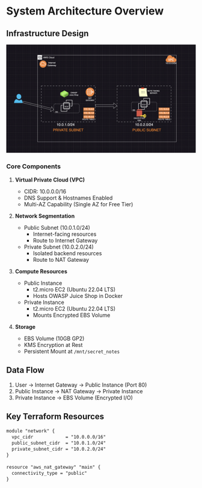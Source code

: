 # System Architecture Overview

## Infrastructure Design
![Network Architecture Diagram](../images/architecture-diagram.png)

### Core Components
1. **Virtual Private Cloud (VPC)**
   - CIDR: 10.0.0.0/16
   - DNS Support & Hostnames Enabled
   - Multi-AZ Capability (Single AZ for Free Tier)

2. **Network Segmentation**
   - Public Subnet (10.0.1.0/24)
     - Internet-facing resources
     - Route to Internet Gateway
   - Private Subnet (10.0.2.0/24)
     - Isolated backend resources
     - Route to NAT Gateway

3. **Compute Resources**
   - Public Instance
     - t2.micro EC2 (Ubuntu 22.04 LTS)
     - Hosts OWASP Juice Shop in Docker
   - Private Instance
     - t2.micro EC2 (Ubuntu 22.04 LTS)
     - Mounts Encrypted EBS Volume

4. **Storage**
   - EBS Volume (10GB GP2)
   - KMS Encryption at Rest
   - Persistent Mount at `/mnt/secret_notes`

## Data Flow
1. User → Internet Gateway → Public Instance (Port 80)
2. Public Instance → NAT Gateway → Private Instance
3. Private Instance → EBS Volume (Encrypted I/O)

## Key Terraform Resources
```hcl
module "network" {
  vpc_cidr            = "10.0.0.0/16"
  public_subnet_cidr  = "10.0.1.0/24"
  private_subnet_cidr = "10.0.2.0/24"
}

resource "aws_nat_gateway" "main" {
  connectivity_type = "public"
}
```
